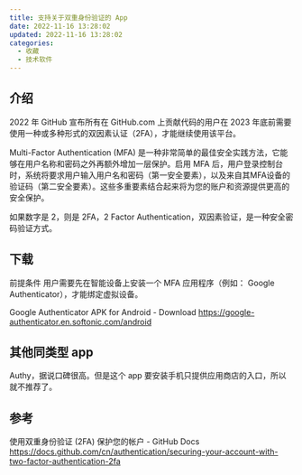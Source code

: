 ```yaml
---
title: 支持关于双重身份验证的 App
date: 2022-11-16 13:28:02
updated: 2022-11-16 13:28:02
categories:
  - 收藏
  - 技术软件
---
```


## 介绍

2022 年 GitHub 宣布所有在 GitHub.com 上贡献代码的用户在 2023 年底前需要使用一种或多种形式的双因素认证（2FA），才能继续使用该平台。

Multi-Factor Authentication (MFA) 是一种非常简单的最佳安全实践方法，它能够在用户名称和密码之外再额外增加一层保护。启用 MFA 后，用户登录控制台时，系统将要求用户输入用户名和密码（第一安全要素），以及来自其MFA设备的验证码（第二安全要素）。这些多重要素结合起来将为您的账户和资源提供更高的安全保护。

如果数字是 2，则是 2FA，2 Factor Authentication，双因素验证，是一种安全密码验证方式。

## 下载

前提条件
用户需要先在智能设备上安装一个 MFA 应用程序（例如： Google Authenticator），才能绑定虚拟设备。

Google Authenticator APK for Android - Download
<https://google-authenticator.en.softonic.com/android>

## 其他同类型 app

Authy，据说口碑很高。但是这个 app 要安装手机只提供应用商店的入口，所以就不推荐了。

## 参考

使用双重身份验证 (2FA) 保护您的帐户 - GitHub Docs
<https://docs.github.com/cn/authentication/securing-your-account-with-two-factor-authentication-2fa>
